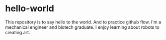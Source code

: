 # hello-world
This repository is to say hello to the world. And to practice github flow. 
I'm a mechanical engineer and biotech graduate. I enjoy learning about robots to creating art. 
